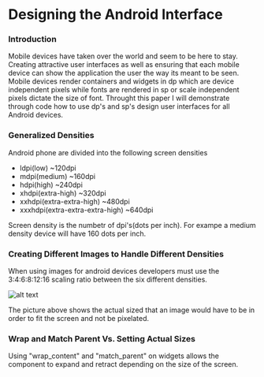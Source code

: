 # Designing the Android Interface

### Introduction
Mobile devices have taken over the world and seem to be here to stay. Creating attractive user interfaces as well as ensuring that each mobile device can show the application the user the way its meant to be seen. Mobile devices render containers and widgets in dp which are device independent pixels while fonts are rendered in sp or scale independent pixels dictate the size of font. Throught this paper I will demonstrate through code how to use dp's and sp's design user interfaces for all Android devices.

### Generalized Densities
Android phone are divided into the following screen densities
+ ldpi(low) ~120dpi
+ mdpi(medium) ~160dpi
+ hdpi(high) ~240dpi
+ xhdpi(extra-high) ~320dpi
+ xxhdpi(extra-extra-high) ~480dpi
+ xxxhdpi(extra-extra-extra-high) ~640dpi

Screen density is the numbetr of dpi's(dots per inch).
For exampe a medium density device will have 160 dots per inch.

### Creating Different Images to Handle Different Densities
When using images for android devices developers must use the 3:4:6:8:12:16 scaling ratio between the six different densities.

![alt text](http://developer.android.com/images/screens_support/screens-densities.png "Image depicting how images are sized for diffent densities")

 The picture above shows the actual sized that an image would have to be in order to fit the screen and not be pixelated.
### Wrap and Match Parent Vs. Setting Actual Sizes
Using "wrap_content" and "match_parent" on widgets allows the component to expand and retract depending on the size of the screen.

